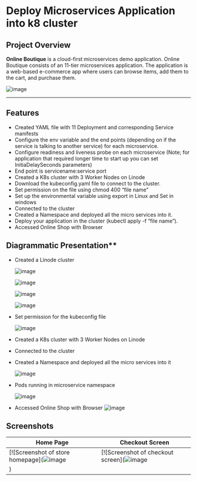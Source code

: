 # Deploy Microservices Application into k8 cluster






## **Project Overview**
**Online Boutique** is a cloud-first microservices demo application. Online Boutique consists of an 11-tier microservices application. The application is a web-based e-commerce app where users can browse items, add them to the cart, and purchase them.

![image](https://github.com/user-attachments/assets/19e5a34b-2f55-44d0-9b65-eb6b5b82e6ff)

---

## **Features**
- Created YAML file with 11 Deployment and corresponding Service manifests
- Configure the env variable and the end points (depending on if the service is talking to another service) for each microservice.
- Configure readiness and liveness probe on each microservice (Note; for application that required longer time to start up you can set InitiaDelaySeconds parameters)
- End point is servicename:service port
- Created a K8s cluster with 3 Worker Nodes on Linode
- Download the kubeconfig.yaml file to connect to the cluster.
- Set permission on the file using chmod 400 “file name”
- Set up the environmental variable using export in Linux and Set in windows
- Connected to the cluster
- Created a Namespace and deployed all the micro services into it.
- Deploy your application in the cluster (kubectl apply -f “file name”).
- Accessed Online Shop with Browser



## Diagrammatic Presentation**
- Created a Linode cluster

  ![image](https://github.com/user-attachments/assets/29ab5b29-fe39-4f8e-b442-d083aa8994f5)

  ![image](https://github.com/user-attachments/assets/f0cd3160-a676-428d-b460-205a41deb1ef)


  ![image](https://github.com/user-attachments/assets/8021b1df-f148-4ba9-aa0c-93456e0659e7)

  ![image](https://github.com/user-attachments/assets/bd8c7ded-787c-4751-857a-4a2428b8307d)

- Set permission for the kubeconfig file
  
  ![image](https://github.com/user-attachments/assets/67c5b901-6937-4918-9632-402c913acb44)

- Created a K8s cluster with 3 Worker Nodes on Linode
- Connected to the cluster
- Created a Namespace and deployed all the micro services into it

  ![image](https://github.com/user-attachments/assets/bae43744-ea7e-46f8-bd22-4deec6bf6d1c)


- Pods running in microservice namespace
  
  ![image](https://github.com/user-attachments/assets/a0df4032-be27-4423-ba94-a10451257dda)


- Accessed Online Shop with Browser
  ![image](https://github.com/user-attachments/assets/47ea8898-585e-44e9-a5b9-cd88775d47de)



## Screenshots

| Home Page                                                                                                         | Checkout Screen                                                                                                    |
| ----------------------------------------------------------------------------------------------------------------- | ------------------------------------------------------------------------------------------------------------------ |
| [![Screenshot of store homepage](![image](https://github.com/user-attachments/assets/b68aa72f-483c-4192-8505-88661ddf1b3f) | [![Screenshot of checkout screen](![image](https://github.com/user-attachments/assets/dc5aee86-e641-4641-bbab-a1f51ed02173)
) |


